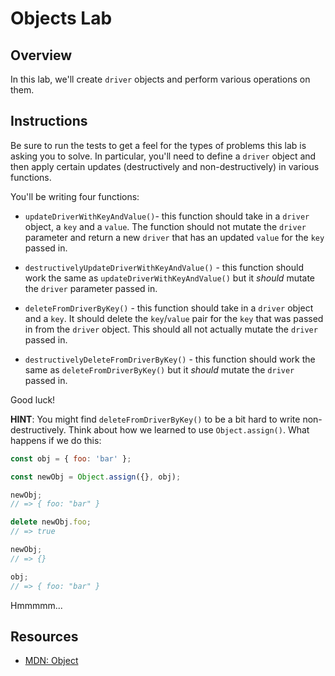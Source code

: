 # Objects Lab

## Overview

In this lab, we'll create `driver` objects and perform various operations on them.

## Instructions

Be sure to run the tests to get a feel for the types of problems this lab is
asking you to solve. In particular, you'll need to define a `driver` object and
then apply certain updates (destructively and non-destructively) in various
functions.

You'll be writing four functions:

* `updateDriverWithKeyAndValue()`- this function should take in a `driver` object,
a `key` and a `value`. The function should not mutate the `driver` parameter and
return a new `driver` that has an updated `value` for the `key` passed in.

* `destructivelyUpdateDriverWithKeyAndValue()` - this function should work the
same as `updateDriverWithKeyAndValue()` but it *should* mutate the `driver`
parameter passed in.

* `deleteFromDriverByKey()` - this function should take in a `driver` object and a
`key`. It should delete the `key`/`value` pair for the `key` that was passed in
from the `driver` object. This should all not actually mutate the `driver`
passed in.

* `destructivelyDeleteFromDriverByKey()` - this function should work the same as
`deleteFromDriverByKey()` but it *should* mutate the `driver` passed in.

Good luck!

**HINT**: You might find `deleteFromDriverByKey()` to be a bit hard to write
non-destructively. Think about how we learned to use `Object.assign()`. What
happens if we do this:

```js
const obj = { foo: 'bar' };

const newObj = Object.assign({}, obj);

newObj;
// => { foo: "bar" }

delete newObj.foo;
// => true

newObj;
// => {}

obj;
// => { foo: "bar" }
```

Hmmmmm...

## Resources

- [MDN: Object](https://developer.mozilla.org/en-US/docs/Web/JavaScript/Reference/Global_Objects/Object)
